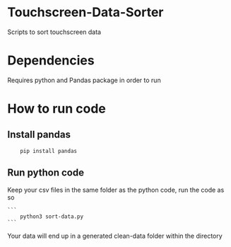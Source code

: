 # Touchscreen-Data-Sorter
Scripts to sort touchscreen data

# Dependencies
Requires python and Pandas package in order to run
 
# How to run code

## Install pandas
```
    pip install pandas
```

## Run python code
Keep your csv files in the same folder as the python code, run the code as so

    ```
        python3 sort-data.py
    ```
    
Your data will end up in a generated clean-data folder within the directory